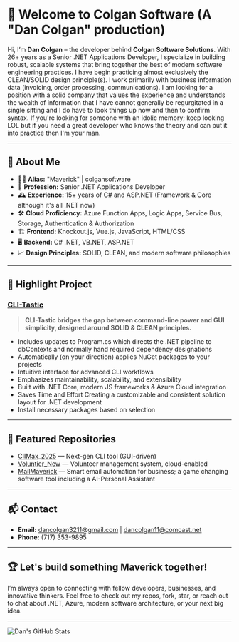 # 👋 Welcome to Colgan Software (A "Dan Colgan" production)

Hi, I’m **Dan Colgan** – the developer behind **Colgan Software Solutions**. With 26+ years as a Senior .NET Applications Developer, I specialize in building robust, scalable systems that bring together the best of modern software engineering practices. I have begin practicing almost exclusively the CLEAN/SOLID design principle(s).  I work primarily with business information data (invoicing, order processing, communications).  I am looking for a position with a solid company that values the experience and understands the wealth of information that I have cannot generally be regurgitated in a single sitting and I do have to look things up now and then to confirm syntax.  If you're looking for someone with an idolic memory; keep looking LOL but if you need a great developer who knows the theory and can put it into practice then I'm your man.

---

## 🚀 About Me

- 🧑‍💻 **Alias:** "Maverick" | colgansoftware
- 💼 **Profession:** Senior .NET Applications Developer
- 🕰️ **Experience:** 15+ years of C# and ASP.NET (Framework & Core although it's all .NET now)
- 🛠️ **Cloud Proficiency:** Azure Function Apps, Logic Apps, Service Bus, Storage, Authentication & Authorization
- 🏗️ **Frontend:** Knockout.js, Vue.js, JavaScript, HTML/CSS
- 🖥️ **Backend:** C# .NET, VB.NET, ASP.NET
- 📈 **Design Principles:** SOLID, CLEAN, and modern software philosophies

---

## 🌟 Highlight Project

### [CLI-Tastic](https://github.com/colgansoftware/ClIMax_2025)
> **CLI-Tastic bridges the gap between command-line power and GUI simplicity, designed around SOLID & CLEAN principles.**
- Includes updates to Program.cs which directs the .NET pipeline to dbContexts and normally hand required dependency designations
- Automatically (on your direction) applies NuGet packages to your projects
- Intuitive interface for advanced CLI workflows
- Emphasizes maintainability, scalability, and extensibility
- Built with .NET Core, modern JS frameworks & Azure Cloud integration
- Saves Time and Effort Creating a customizable and consistent solution layout for .NET development</li>
- Install necessary packages based on selection</li>


---

## 📂 Featured Repositories

- [ClIMax_2025](https://github.com/colgansoftware/ClIMax_2025) — Next-gen CLI tool (GUI-driven)
- [Voluntier_New](https://github.com/colgansoftware/Voluntier_New) — Volunteer management system, cloud-enabled
- [MailMaverick](https://github.com/colgansoftware/MailMaverick) — Smart email automation for business; a game changing software tool including a AI-Personal Assistant

---

## 📬 Contact

- **Email:** dancolgan3211@gmail.com | dancolgan11@comcast.net
- **Phone:** (717) 353-9895

---

## 🏆 Let's build something Maverick together!

I’m always open to connecting with fellow developers, businesses, and innovative thinkers. Feel free to check out my repos, fork, star, or reach out to chat about .NET, Azure, modern software architecture, or your next big idea.

---

![Dan's GitHub Stats](https://github-readme-stats.vercel.app/api?username=colgansoftware&show_icons=true&theme=radical)
